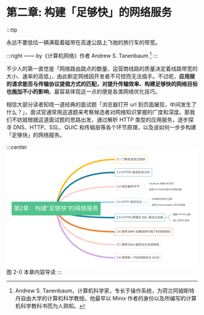 # 第二章: 构建「足够快」的网络服务

:::tip <a/>

永远不要低估一辆满载着磁带在高速公路上飞驰的旅行车的带宽。

:::right
—— by《计算机网络》作者 Andrew S. Tanenbaum [^1]
:::

不少人的第一直觉是「网络路由跳点的数量、运营商线路的质量决定着线路带宽的大小、速率的高低」，由此断定网络因开发者不可控而无法插手。不过呢，**应用层的请求能否与传输协议提倡方式的匹配，对提升传输效率、构建足够快的网络目标也施加不小的影响**，最容易体现这一点的便是各类网络优化技巧。

相信大部分读者知晓一道经典的面试题「浏览器打开 url 到页面展现，中间发生了什么？」，面试官通常用这道题来考察候选者对网络知识掌握的广度和深度。那我们不妨就根据这道面试题的思路出发，通过解析 HTTP 类型的应用服务，逐步探寻 DNS、HTTP、SSL、QUIC 和传输层等各个环节原理，以及该如何一步步构建「足够快」的网络服务。

:::center
  ![](../assets/http-summary.png)<br/>
  图 2-0 本章内容导读
:::

[^1]: Andrew S. Tanenbaum，计算机科学家，专长于操作系统，为荷兰阿姆斯特丹自由大学的计算机科学教授。他最早以 Minix 作者的身份以及所编写的计算机科学教科书而为人熟知。